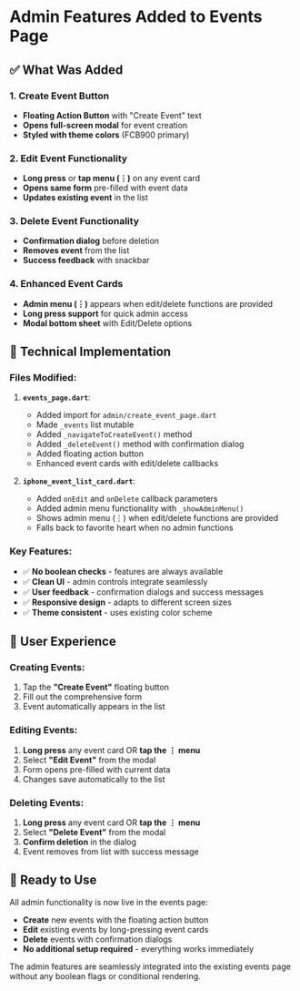 # Admin Features Added to Events Page

## ✅ **What Was Added**

### 1. **Create Event Button**
- **Floating Action Button** with "Create Event" text
- **Opens full-screen modal** for event creation
- **Styled with theme colors** (FCB900 primary)

### 2. **Edit Event Functionality**
- **Long press** or **tap menu (⋮)** on any event card
- **Opens same form** pre-filled with event data
- **Updates existing event** in the list

### 3. **Delete Event Functionality**
- **Confirmation dialog** before deletion
- **Removes event** from the list
- **Success feedback** with snackbar

### 4. **Enhanced Event Cards**
- **Admin menu (⋮)** appears when edit/delete functions are provided
- **Long press support** for quick admin access
- **Modal bottom sheet** with Edit/Delete options

## 🔧 **Technical Implementation**

### Files Modified:
1. **`events_page.dart`**:
   - Added import for `admin/create_event_page.dart`
   - Made `_events` list mutable
   - Added `_navigateToCreateEvent()` method
   - Added `_deleteEvent()` method with confirmation dialog
   - Added floating action button
   - Enhanced event cards with edit/delete callbacks

2. **`iphone_event_list_card.dart`**:
   - Added `onEdit` and `onDelete` callback parameters
   - Added admin menu functionality with `_showAdminMenu()`
   - Shows admin menu (⋮) when edit/delete functions are provided
   - Falls back to favorite heart when no admin functions

### Key Features:
- ✅ **No boolean checks** - features are always available
- ✅ **Clean UI** - admin controls integrate seamlessly
- ✅ **User feedback** - confirmation dialogs and success messages
- ✅ **Responsive design** - adapts to different screen sizes
- ✅ **Theme consistent** - uses existing color scheme

## 🎯 **User Experience**

### Creating Events:
1. Tap the **"Create Event"** floating button
2. Fill out the comprehensive form
3. Event automatically appears in the list

### Editing Events:
1. **Long press** any event card OR **tap the ⋮ menu**
2. Select **"Edit Event"** from the modal
3. Form opens pre-filled with current data
4. Changes save automatically to the list

### Deleting Events:
1. **Long press** any event card OR **tap the ⋮ menu** 
2. Select **"Delete Event"** from the modal
3. **Confirm deletion** in the dialog
4. Event removes from list with success message

## 🚀 **Ready to Use**
All admin functionality is now live in the events page:
- **Create** new events with the floating action button
- **Edit** existing events by long-pressing event cards
- **Delete** events with confirmation dialogs
- **No additional setup required** - everything works immediately

The admin features are seamlessly integrated into the existing events page without any boolean flags or conditional rendering.
